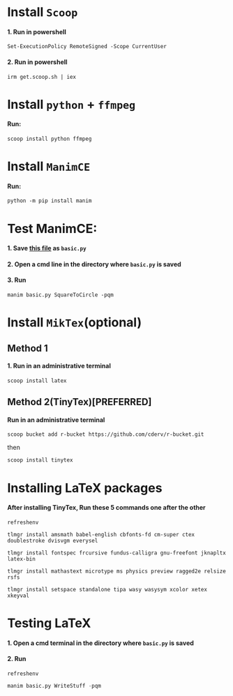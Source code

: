 # Install `Scoop`
#### 1. Run in powershell
````PS
Set-ExecutionPolicy RemoteSigned -Scope CurrentUser
````
#### 2. Run in powershell
````PS
irm get.scoop.sh | iex
````

# Install `python` + `ffmpeg`

#### Run:
````PS
scoop install python ffmpeg
````

# Install `ManimCE`
#### Run:
````PS
python -m pip install manim
````


# Test ManimCE:
#### 1. Save [this file](https://raw.githubusercontent.com/ManimCommunity/manim/main/example_scenes/basic.py) as `basic.py`
#### 2. Open a cmd line in the directory where `basic.py` is saved
#### 3. Run 
````PS
manim basic.py SquareToCircle -pqm
````

# Install `MikTex`(optional)
## Method 1
#### 1. Run in an administrative terminal
````PS
scoop install latex
````

## Method 2(TinyTex)[PREFERRED]
#### Run in an administrative terminal
````PS
scoop bucket add r-bucket https://github.com/cderv/r-bucket.git
````
then
````PS
scoop install tinytex
 ````
# Installing LaTeX packages
#### After installing TinyTex, Run these 5 commands one after the other
````PS
refreshenv
````
````PS
tlmgr install amsmath babel-english cbfonts-fd cm-super ctex doublestroke dvisvgm everysel
````
````PS
tlmgr install fontspec frcursive fundus-calligra gnu-freefont jknapltx latex-bin
````
````PS
tlmgr install mathastext microtype ms physics preview ragged2e relsize rsfs
````
````PS
tlmgr install setspace standalone tipa wasy wasysym xcolor xetex xkeyval
````
# Testing LaTeX
#### 1. Open a cmd terminal in the directory where `basic.py` is saved
#### 2. Run 
````PS
refreshenv 
````
````python
manim basic.py WriteStuff -pqm
````
